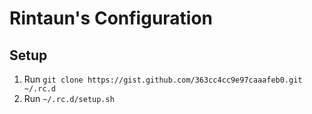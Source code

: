 # Rintaun's Configuration

## Setup

1. Run `git clone https://gist.github.com/363cc4cc9e97caaafeb0.git ~/.rc.d`
2. Run `~/.rc.d/setup.sh`
